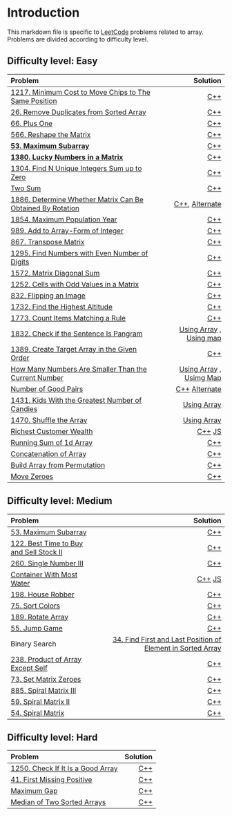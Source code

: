 # Introduction
This markdown file is specific to [LeetCode](https://leetcode.com/) problems related to array. Problems are divided according to difficulty level. 

## Difficulty level: Easy
| Problem | Solution |
| :---         |          ---: |
|  [1217. Minimum Cost to Move Chips to The Same Position](https://leetcode.com/problems/minimum-cost-to-move-chips-to-the-same-position/)     |      [C++](https://leetcode.com/submissions/detail/738583392/)       |
|  [26. Remove Duplicates from Sorted Array](https://leetcode.com/problems/remove-duplicates-from-sorted-array/)     |      [C++](https://leetcode.com/submissions/detail/738587921/)       |
|  [66. Plus One](https://leetcode.com/problems/plus-one/)     |      [C++](https://leetcode.com/submissions/detail/738552509/)       |
|  [566. Reshape the Matrix](https://leetcode.com/problems/reshape-the-matrix/)     |      [C++](https://leetcode.com/submissions/detail/738513461/)       |
|  [**53. Maximum Subarray**](https://leetcode.com/problems/maximum-subarray/)     |      [C++](https://leetcode.com/submissions/detail/562983300/)       |
|  [**1380. Lucky Numbers in a Matrix**](https://leetcode.com/problems/lucky-numbers-in-a-matrix/)     |      [C++](https://leetcode.com/submissions/detail/822286223/)       |
|  [1304. Find N Unique Integers Sum up to Zero](https://leetcode.com/problems/find-n-unique-integers-sum-up-to-zero/)     |      [C++](https://leetcode.com/submissions/detail/738419954/)       |
|  [Two Sum](https://leetcode.com/problems/two-sum/)     |      [C++](https://leetcode.com/submissions/detail/554018436/)       |
|  [1886. Determine Whether Matrix Can Be Obtained By Rotation](https://leetcode.com/problems/determine-whether-matrix-can-be-obtained-by-rotation/)     |      [C++](https://leetcode.com/submissions/detail/736615422/), [Alternate](https://leetcode.com/submissions/detail/737097253/)       |
|  [1854. Maximum Population Year](https://leetcode.com/problems/maximum-population-year/)     |      [C++](https://leetcode.com/submissions/detail/736608372/)       
|  [989. Add to Array-Form of Integer](https://leetcode.com/problems/add-to-array-form-of-integer/)     |      [C++](https://leetcode.com/submissions/detail/736581160/)       |
|  [867. Transpose Matrix](https://leetcode.com/problems/transpose-matrix/)     |      [C++](https://leetcode.com/submissions/detail/735829233/)       |
|  [1295. Find Numbers with Even Number of Digits](https://leetcode.com/problems/find-numbers-with-even-number-of-digits/)     |      [C++](https://leetcode.com/submissions/detail/735819752/)       |
|  [1572. Matrix Diagonal Sum](https://leetcode.com/problems/matrix-diagonal-sum/)     |      [C++](https://leetcode.com/submissions/detail/735815017/)       |
|  [1252. Cells with Odd Values in a Matrix](https://leetcode.com/problems/cells-with-odd-values-in-a-matrix/)     |      [C++](https://leetcode.com/submissions/detail/817977924/)       |
|  [832. Flipping an Image](https://leetcode.com/problems/flipping-an-image/)     |      [C++](https://leetcode.com/submissions/detail/734210637/)       |
|  [1732. Find the Highest Altitude](https://leetcode.com/problems/find-the-highest-altitude/)     |      [C++](https://leetcode.com/submissions/detail/734192478/)       |
|  [1773. Count Items Matching a Rule](https://leetcode.com/problems/count-items-matching-a-rule/)     |      [C++](https://leetcode.com/submissions/detail/734184018/)       |
|  [1832. Check if the Sentence Is Pangram](https://leetcode.com/problems/check-if-the-sentence-is-pangram/)     |      [Using Array](https://leetcode.com/submissions/detail/730773794/)  , [Using map](https://leetcode.com/submissions/detail/730775393/)   |
|  [1389. Create Target Array in the Given Order](https://leetcode.com/problems/create-target-array-in-the-given-order/)     |      [C++](https://leetcode.com/submissions/detail/730741345/)       |
|  [How Many Numbers Are Smaller Than the Current Number](https://leetcode.com/problems/how-many-numbers-are-smaller-than-the-current-number/)    |      [Using Array](https://leetcode.com/submissions/detail/548466253/) , [Usimg Map](https://leetcode.com/submissions/detail/730416751/) |
|  [Number of Good Pairs](https://leetcode.com/problems/number-of-good-pairs/)     | [C++](https://leetcode.com/submissions/detail/567346039/) [Alternate](https://leetcode.com/submissions/detail/730408110/)|
|  [1431. Kids With the Greatest Number of Candies](https://leetcode.com/problems/kids-with-the-greatest-number-of-candies/)     |      [Using Array](https://leetcode.com/submissions/detail/730389880/)       |
|  [1470. Shuffle the Array](https://leetcode.com/problems/shuffle-the-array/)     |      [Using Array](https://leetcode.com/submissions/detail/729599063/)       |
|  [Richest Customer Wealth](https://leetcode.com/problems/richest-customer-wealth/)     |      [C++](https://leetcode.com/submissions/detail/547245759/)    [JS](https://leetcode.com/submissions/detail/547249190/)       |
|  [Running Sum of 1d Array](https://leetcode.com/problems/running-sum-of-1d-array/)     |     [C++](https://leetcode.com/submissions/detail/729580132/)   |
|  [Concatenation of Array](https://leetcode.com/problems/concatenation-of-array/)     |      [C++](https://leetcode.com/submissions/detail/546710380/)       |
|  [Build Array from Permutation](https://leetcode.com/problems/build-array-from-permutation/)     |      [C++](https://leetcode.com/submissions/detail/546717661/)       |
|  [Move Zeroes](https://leetcode.com/problems/move-zeroes/)     |      [C++](https://leetcode.com/submissions/detail/551610360/)       |


## Difficulty level: Medium
| Problem | Solution |
| :---         |          ---: |
|  [53. Maximum Subarray](https://leetcode.com/problems/maximum-subarray/)     |      [C++](https://leetcode.com/submissions/detail/562983300/)       |
|  [122. Best Time to Buy and Sell Stock II](https://leetcode.com/problems/best-time-to-buy-and-sell-stock-ii/)     | [C++](https://leetcode.com/submissions/detail/584875591/) |
|  [260. Single Number III](https://leetcode.com/problems/single-number-iii/)     | [C++](https://leetcode.com/submissions/detail/582869046/) |
|  [Container With Most Water](https://leetcode.com/problems/container-with-most-water/)     |      [C++](https://leetcode.com/submissions/detail/547266476/)    [JS](https://leetcode.com/submissions/detail/547271092/)   |
|  [198. House Robber](https://leetcode.com/problems/house-robber/)     | [C++](https://leetcode.com/problems/house-robber/discuss/2801091/From-Runtime-error-to-RUntime%3A0ms-or-C%2B%2B-solutions-or) |
|  [75. Sort Colors](https://leetcode.com/problems/sort-colors/)     | [C++](https://leetcode.com/submissions/detail/551014131/) |
|  [189. Rotate Array](https://leetcode.com/problems/rotate-array/)     | [C++](https://leetcode.com/submissions/detail/838751643/) |
|  [55. Jump Game](https://leetcode.com/problems/jump-game/)     | [C++](https://leetcode.com/submissions/detail/838799494/) |
|     Binary Search      |  [34. Find First and Last Position of Element in Sorted Array](https://leetcode.com/problems/find-first-and-last-position-of-element-in-sorted-array/)     |      [C++](https://leetcode.com/submissions/detail/731664686/)       |
|  [238. Product of Array Except Self](https://leetcode.com/problems/product-of-array-except-self/)     |      [C++](https://leetcode.com/submissions/detail/836502166/)       |
|  [73. Set Matrix Zeroes](https://leetcode.com/problems/set-matrix-zeroes/)     |      [C++](https://leetcode.com/problems/product-of-array-except-self/discuss/2272522/Every-solution-I-can-think-of)       |
|  [885. Spiral Matrix III](https://leetcode.com/problems/spiral-matrix-iii/)     |      [C++](https://leetcode.com/problems/spiral-matrix-iii/discuss/2777454/C%2B%2B-solution-with-explanation-and-complexity)   |
|  [59. Spiral Matrix II](https://leetcode.com/problems/spiral-matrix-ii/)     |      [C++](https://leetcode.com/submissions/detail/735230844/)       |
|  [54. Spiral Matrix](https://leetcode.com/problems/spiral-matrix/)     |      [C++](https://leetcode.com/submissions/detail/734261080/)       |



## Difficulty level: Hard
| Problem | Solution |
| :---         |          ---: |
|  [1250. Check If It Is a Good Array](https://leetcode.com/problems/check-if-it-is-a-good-array/)     |      [C++](https://leetcode.com/submissions/detail/841477961/)       |
|  [41. First Missing Positive](https://leetcode.com/problems/first-missing-positive/)     |      [C++](https://leetcode.com/submissions/detail/840949611/)       |
|  [Maximum Gap](https://leetcode.com/problems/maximum-gap/)     |      [C++](https://leetcode.com/submissions/detail/562990455/)       |
|  [Median of Two Sorted Arrays](https://leetcode.com/problems/median-of-two-sorted-arrays/)     |      [C++](https://leetcode.com/submissions/detail/552656467/)       |
